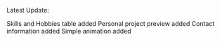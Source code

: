 Latest Update:

Skills and Hobbies table added
Personal project preview added
Contact information added
Simple animation added
